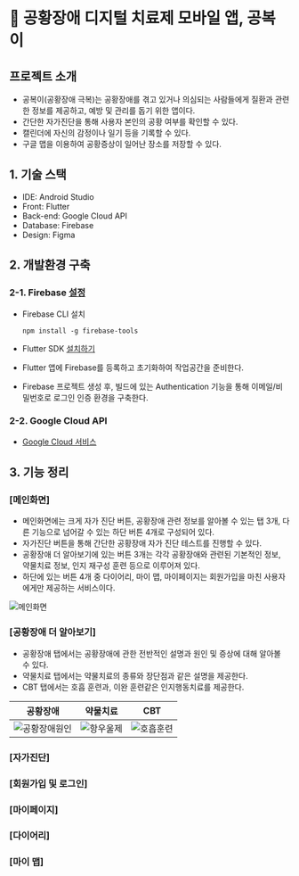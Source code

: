 # 💊 공황장애 디지털 치료제 모바일 앱, 공복이


## 프로젝트 소개
- 공복이(공황장애 극복)는 공황장애를 겪고 있거나 의심되는 사람들에게 질환과 관련한 정보를 제공하고, 예방 및 관리를 돕기 위한 앱이다.
- 간단한 자가진단을 통해 사용자 본인의 공황 여부를 확인할 수 있다.
- 캘린더에 자신의 감정이나 일기 등을 기록할 수 있다.
- 구글 맵을 이용하여 공황증상이 일어난 장소를 저장할 수 있다.


## 1. 기술 스택
- IDE: Android Studio
- Front: Flutter
- Back-end: Google Cloud API
- Database: Firebase
- Design: Figma



## 2. 개발환경 구축
### 2-1. Firebase [설정](https://firebase.google.com/?hl=ko)
- Firebase CLI 설치
  
      npm install -g firebase-tools
  
- Flutter SDK [설치하기](https://docs.flutter.dev/get-started/install)
- Flutter 앱에 Firebase를 등록하고 초기화하여 작업공간을 준비한다.
- Firebase 프로젝트 생성 후, 빌드에 있는 Authentication 기능을 통해 이메일/비밀번호로 로그인 인증 환경을 구축한다.
    
### 2-2. Google Cloud API
- [Google Cloud 서비스](https://cloud.google.com/?hl=ko)
  



## 3. 기능 정리
### [메인화면]
- 메인화면에는 크게 자가 진단 버튼, 공황장애 관련 정보를 알아볼 수 있는 탭 3개, 다른 기능으로 넘어갈 수 있는 하단 버튼 4개로 구성되어 있다.
- 자가진단 버튼을 통해 간단한 공황장애 자가 진단 테스트를 진행할 수 있다. 
- 공황장애 더 알아보기에 있는 버튼 3개는 각각 공황장애와 관련된 기본적인 정보, 약물치료 정보, 인지 재구성 훈련 등으로 이루어져 있다. 
- 하단에 있는 버튼 4개 중 다이어리, 마이 맵, 마이페이지는 회원가입을 마친 사용자에게만 제공하는 서비스이다.

![메인화면](https://github.com/202110820/panic_project/assets/95207365/765879cd-bdd4-4b5b-b407-90da0c128e06)

### [공황장애 더 알아보기]
- 공황장애 탭에서는 공황장애에 관한 전반적인 설명과 원인 및 증상에 대해 알아볼 수 있다.
- 약물치료 탭에서는 약물치료의 종류와 장단점과 같은 설명을 제공한다.
- CBT 탭에서는 호흡 훈련과, 이완 훈련같은 인지행동치료를 제공한다.
  
|<center>공황장애</center>|<center>약물치료</center>|<center>CBT</center>    
|----|-------:|:-------:
|![공황장애원인](https://github.com/202110820/panic_project/assets/95207365/9c693d99-1463-48bb-a2c4-5305a51eae06)|![항우울제](https://github.com/202110820/panic_project/assets/95207365/db818960-2a0f-40b4-999b-c95c328e9831)|![호흡훈련](https://github.com/202110820/panic_project/assets/95207365/3fdaf28f-aa68-415c-a1a2-09d01396cee5)

### [자가진단]


### [회원가입 및 로그인]


### [마이페이지]


### [다이어리]


### [마이 맵]


